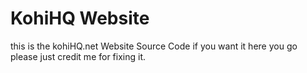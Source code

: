 # KohiHQ Website
this is the kohiHQ.net Website Source Code if you want it here you go please just credit me for fixing it.
